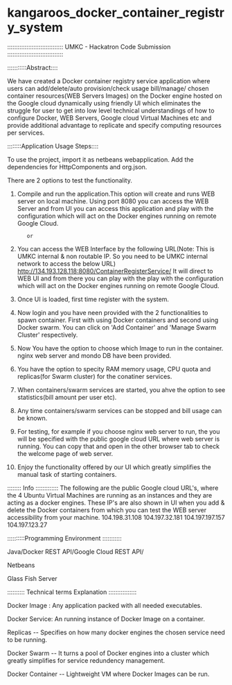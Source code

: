 # kangaroos_docker_container_registry_system
::::::::::::::::::::::::::::::::
UMKC - Hackatron Code Submission
::::::::::::::::::::::::::::::::

:::::::::::Abstract::::

We have created a Docker container registry service application where users can add/delete/auto provision/check usage bill/manage/ chosen container resources(WEB Servers Images) on the Docker engine hosted on the Google cloud dynamically using friendly UI which eliminates the struggle for user to get into low level technical understandings of how to configure Docker, WEB Servers, Google cloud Virtual Machines etc and provide additional advantage to replicate and  specify computing resources per services.

::::::::Application Usage Steps::::

To use the project, import it as netbeans webapplication. Add the dependencies for HttpComponents and org.json.

There are 2 options to test the functionality.

1) Compile and run the application.This option will create and runs WEB server on local machine. Using port 8080 you can access the WEB Server and from UI you can access this application and  play with the configuration which will act on the Docker engines running on remote Google Cloud.

          or
          
2) You can access the WEB Interface by the following URL(Note: This is UMKC internal & non routable IP. So you need to be UMKC internal network to access the below URL)
http://134.193.128.118:8080/ContainerRegisterService/
It will direct to WEB UI and from there you can play with the play with the configuration which will act on the Docker engines running on remote Google Cloud.

3) Once UI is loaded, first time register with the system.

4) Now login and you have neen provided with the 2 functionalities to spawn container. First with using Docker containers and second using Docker swarm. You can click on 'Add Container' and 'Manage Swarm Cluster' respectively.

5) Now You have the option to choose which Image to run in the container. nginx web server and mondo DB have been provided.

6) You have the option to specity RAM memory usage, CPU quota and replicas(for Swarm cluster) for the conatiner services.

7) When containers/swarm services are started, you ahve the option to see statistics(bill amount per user etc).

8) Any time containers/swarm services can be stopped and bill usage can be known.

9) For testing, for example if you choose nginx web server to run, the you will be specified with the public google cloud URL where web server is running. You can copy that and open in the other browser tab to check the welcome page of web server.

10) Enjoy the functionality offered by our UI which greatly simplifies the manual task of starting containers.

:::::::: Info :::::::::::::
The following are the public Google cloud URL's, where the 4 Ubuntu Virtual Machines are running as an instances and they are acting as a  docker engines. These IP's are also shown in UI when you add & delete the Docker containers from which you can test the WEB server accessibility from your machine.
104.198.31.108
104.197.32.181
104.197.197.157
104.197.123.27

::::::::::Programming Environment :::::::::::

Java/Docker REST API/Google Cloud REST API/

Netbeans

Glass Fish Server

:::::::::: Technical terms Explanation ::::::::::::::::

Docker Image : Any application packed with all needed executables.

Docker Service: An running instance of Docker Image on a container.

Replicas -- Specifies on how many docker engines the chosen service need to be running.

Docker Swarm -- It turns a pool of Docker engines into a cluster which greatly simplifies for service redundency management.

Docker Container -- Lightweight VM where Docker Images can be run.

